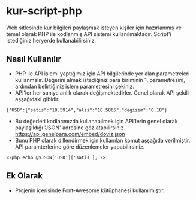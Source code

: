 # kur-script-php
Web sitlesinde kur bilgileri paylaşmak isteyen kişiler için hazırlanmış ve temel olarak PHP ile kodlanmış API sistemi kullanılmaktadır. Script'i istediğiniz heryerde kullanabilirsiniz.

## Nasıl Kullanılır
- PHP ile API işlemi yaptığımız için API bilgilerinde yer alan parametreleri kullanmalır. Değerini almak istediğiniz para biriminin 1. parametresini, ardından belirtiğiniz işlem parametresini çekiniz.
- API'ler her saniye anlık olarak değişmektedirler. Genel olarak API şekili aşşağıdaki gibidir.
```
{"USD":{"satis":"18.5914","alis":"18.5865","degisim":"0.18"}
```
- Bu değerleri kodlarımızda kullanabilmek için API'lerin genel olarak paylaşıldığı 'JSON' adresine göz atabilirsiniz. https://api.genelpara.com/embed/doviz.json
- Bunu PHP olarak dillendirmek için kullanılan komut aşşağıda verilmiştir. API paramterlerine göre düzenlemeler yapabilirsiniz.
```
<?php echo @$JSON['USD']['satis']; ?>
```

## Ek Olarak
- Projenin içerisinde Font-Awesome kütüphanesi kullanılmıştır.
